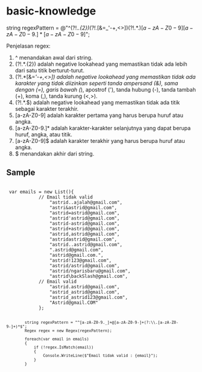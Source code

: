 # basic-knowledge

string regexPattern = @"^(?!.*\.{2})(?!.*[&=_'\-+,<>])(?!.*\.$)[a-zA-Z0-9][a-zA-Z0-9.]*[a-zA-Z0-9]$";

Penjelasan regex:

1. ^ menandakan awal dari string.
2. (?!.*\.{2}) adalah negative lookahead yang memastikan tidak ada lebih dari satu titik berturut-turut.
3. (?!.*[&=_'\-+,<>]) adalah negative lookahead yang memastikan tidak ada karakter yang tidak diizinkan seperti tanda ampersand (&), sama dengan (=), garis bawah (_), apostrof ('), tanda hubung (-), tanda tambah (+), koma (,), tanda kurung (<,>).
4. (?!.*\.$) adalah negative lookahead yang memastikan tidak ada titik sebagai karakter terakhir.
5. [a-zA-Z0-9] adalah karakter pertama yang harus berupa huruf atau angka.
6. [a-zA-Z0-9.]* adalah karakter-karakter selanjutnya yang dapat berupa huruf, angka, atau titik.
7. [a-zA-Z0-9]$ adalah karakter terakhir yang harus berupa huruf atau angka.
8. $ menandakan akhir dari string.

## Sample
<code>
 var emails = new List<string>(){
            // Email tidak valid
                "astrid..ajalah@gmail.com",
                "astri&astrid@gmail.com",
                "astrid=astrid@gmail.com",
                "astrid'astrid@gmail.com",
                "astrid-astrid@gmail.com",
                "astrid+astrid@gmail.com",
                "astrid,astrid@gmail.com",
                "astrid<astrid@gmail.com",
                "astrid>astrid@gmail.com",
                "astrid..astrid@gmail.com",
                ".astrid@gmail.com",
                "astrid@gmail.com.",
                "astrid!123@gmail.com",
                "astrid/astrid@gmail.com",
                "astrid/ngarisbaru@gmail.com",
                "astrid\backSlash@gmail.com",
            // Email valid
                "astrid.astrid@gmail.com",
                "astrid_astrid@gmail.com",
                "astrid_astrid123@gmail.com",
                "Astrid@gmail.COM"
            };
            
            string regexPattern = "^[a-zA-Z0-9._]+@[a-zA-Z0-9-]+(?:\\.[a-zA-Z0-9-]+)*$";
            Regex regex = new Regex(regexPattern);

            foreach(var email in emails)
            {
                if (!regex.IsMatch(email))
                {
                    Console.WriteLine($"Email tidak valid : {email}");
                }
            }
</code>
